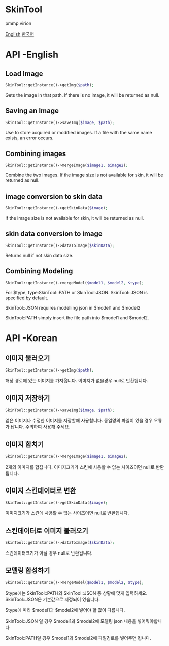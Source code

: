 # SkinTool
pmmp virion

[English](https://github.com/sky-min/SkinTool#api--english)
[한국어](https://github.com/sky-min/SkinTool#api--korean)

# API -English
## Load Image
```php
SkinTool::getInstance()->getImg($path);
```
Gets the image in that path. If there is no image, it will be returned as null.
## Saving an Image
```php
SkinTool::getInstance()->saveImg($image, $path);
```
Use to store acquired or modified images. If a file with the same name exists, an error occurs.
## Combining images
```php
SkinTool::getInstance()->mergeImage($image1, $image2);
```
Combine the two images. If the image size is not available for skin, it will be returned as null.
## image conversion to skin data
```php
SkinTool::getInstance()->getSkinData($image);
```
If the image size is not available for skin, it will be returned as null.
## skin data conversion to image
```php
SkinTool::getInstance()->dataToImage($skinData);
```
Returns null if not skin data size.
## Combining Modeling
```php
SkinTool::getInstance()->mergeModel($model1, $model2, $type);
```
For $type, type:SkinTool::PATH or SkinTool:JSON. SkinTool::JSON is specified by default.

SkinTool::JSON requires modelling json in $model1 and $model2

SkinTool::PATH simply insert the file path into $model1 and $model2.

# API -Korean
## 이미지 불러오기
```php
SkinTool::getInstance()->getImg($path);
```
해당 경로에 있는 이미지를 가져옵니다. 이미지가 없을경우 null로 반환됩니다.
## 이미지 저장하기
```php
SkinTool::getInstance()->saveImg($image, $path);
```
얻은 이미지나 수정한 이미지를 저장할때 사용합니다. 동일명의 파일이 있을 경우 오류가 납니다. 주의하여 사용해 주세요.
## 이미지 합치기
```php
SkinTool::getInstance()->mergeImage($image1, $image2);
```
2개의 이미지를 합칩니다. 이미지크기가 스킨에 사용할 수 없는 사이즈이면 null로 반환됩니다.
## 이미지 스킨데이터로 변환
```php
SkinTool::getInstance()->getSkinData($image);
```
이미지크기가 스킨에 사용할 수 없는 사이즈이면 null로 반환됩니다.
## 스킨데이터로 이미지 불러오기
```php
SkinTool::getInstance()->dataToImage($skinData);
```
스킨데이터크기가 아닐 경우 null로 반환됩니다.
## 모델링 합성하기
```php
SkinTool::getInstance()->mergeModel($model1, $model2, $type);
```
$type에는 SkinTool::PATH와 SkinTool::JSON 중 상황에 맞게 입력하세요. SkinTool::JSON은 기본값으로 지정되어 있습니다.

$type에 따라 $model1과 $model2에 넣어야 할 값이 다름니다.

SkinTool::JSON 일 경우 $model1과 $model2에 모델링 json 내용을 넣어줘야합니다

SkinTool::PATH일 경우 $model1과 $model2에 파일경로를 넣어주면 됩니다.